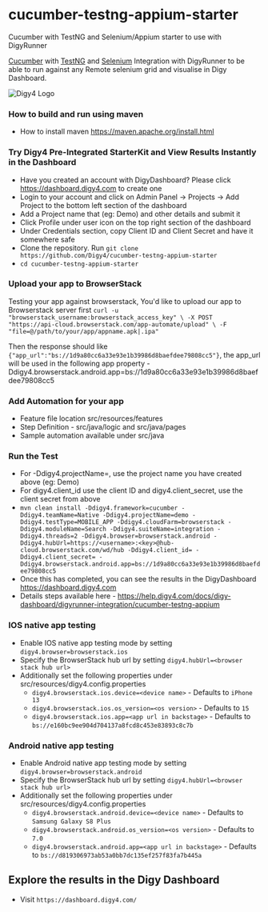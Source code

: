 # cucumber-testng-appium-starter
Cucumber with TestNG and Selenium/Appium starter to use with DigyRunner

[Cucumber](https://cucumber.io/docs/installation/java/) with [TestNG](https://testng.org) and [Selenium](https://www.selenium.dev/) Integration with DigyRunner to be able to run against any Remote selenium grid and visualise in Digy Dashboard.


![Digy4 Logo](https://digy4.com/wp-content/uploads/2021/12/logo.png)

### How to build and run using maven
- How to install maven https://maven.apache.org/install.html

### Try Digy4 Pre-Integrated StarterKit and View Results Instantly in the Dashboard
- Have you created an account with DigyDashboard? Please click https://dashboard.digy4.com to create one
- Login to your account and click on Admin Panel -> Projects -> Add Project to the bottom left section of the dashboard
- Add a Project name that (eg: Demo) and other details and submit it
- Click Profile under user icon on the top right section of the dashboard
- Under Credentials section, copy Client ID and Client Secret and have it somewhere safe
- Clone the repository. Run `git clone https://github.com/Digy4/cucumber-testng-appium-starter`
- `cd cucumber-testng-appium-starter`

### Upload your app to BrowserStack
Testing your app against browserstack, You'd like to upload our app to Browserstack server first `curl -u "browserstack_username:browserstack_access_key" \
-X POST "https://api-cloud.browserstack.com/app-automate/upload" \
-F "file=@/path/to/your/app/appname.apk|.ipa"`

Then the response should like `{"app_url":"bs://1d9a80cc6a33e93e1b39986d8baefdee79808cc5"}`, the app_url will be used in the following app property -Ddigy4.browserstack.android.app=bs://1d9a80cc6a33e93e1b39986d8baefdee79808cc5

### Add Automation for your app
- Feature file location src/resources/features
- Step Definition - src/java/logic and src/java/pages
- Sample automation available under src/java

### Run the Test
- For -Ddigy4.projectName=, use the project name you have created above (eg: Demo)
- For digy4.client_id use the client ID and digy4.client_secret, use the client secret from above
- `mvn clean install -Ddigy4.framework=cucumber -Ddigy4.teamName=Native -Ddigy4.projectName=demo -Ddigy4.testType=MOBILE_APP -Ddigy4.cloudFarm=browserstack -Ddigy4.moduleName=Search -Ddigy4.suiteName=integration -Ddigy4.threads=2 -Ddigy4.browser=browserstack.android -Ddigy4.hubUrl=https://<username>:<key>@hub-cloud.browserstack.com/wd/hub -Ddigy4.client_id= -Ddigy4.client_secret= -Ddigy4.browserstack.android.app=bs://1d9a80cc6a33e93e1b39986d8baefdee79808cc5`
- Once this has completed, you can see the results in the DigyDashboard https://dashboard.digy4.com
- Details steps available here - https://help.digy4.com/docs/digy-dashboard/digyrunner-integration/cucumber-testng-appium


### IOS native app testing
- Enable IOS native app testing mode by setting `digy4.browser=browserstack.ios`
- Specify the BrowserStack hub url by setting `digy4.hubUrl=<browser stack hub url>`
- Additionally set the following properties under src/resources/digy4.config.properties
  - `digy4.browserstack.ios.device=<device name>` - Defaults to `iPhone 13`
  - `digy4.browserstack.ios.os_version=<os version>` - Defaults to `15`
  - `digy4.browserstack.ios.app=<app url in backstage>` - Defaults to `bs://e160bc9ee904d704137a8fcd8c453e83893c8c7b`

### Android native app testing
- Enable Android native app testing mode by setting `digy4.browser=browserstack.android`
- Specify the BrowserStack hub url by setting `digy4.hubUrl=<browser stack hub url>`
- Additionally set the following properties  under src/resources/digy4.config.properties
  - `digy4.browserstack.android.device=<device name>` - Defaults to `Samsung Galaxy S8 Plus`
  - `digy4.browserstack.android.os_version=<os version>` - Defaults to `7.0`
  - `digy4.browserstack.android.app=<app url in backstage>` - Defaults to `bs://d819306973ab53a0bb7dc135ef257f83fa7b445a`

## Explore the results in the Digy Dashboard
- Visit `https://dashboard.digy4.com/`